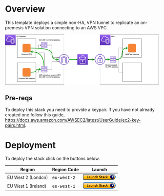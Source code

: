 # Overview
This template deploys a simple non-HA, VPN tunnel to replicate an on-premesis VPN solution connecting to an AWS VPC.

<p align="center">
  <img width="900" src="https://github.com/charliejllewellyn/aws-service-demos/blob/master/vpn/images/Static_VPN.png">
</p>

## Pre-reqs

To deploy this stack you need to provide a keypair. If you have not already created one follow this guide, 
https://docs.aws.amazon.com/AWSEC2/latest/UserGuide/ec2-key-pairs.html.
# Deployment

To deploy the stack click on the buttons below.

Region| Region Code | Launch
        ------|------|-------
        EU West 2 (London)| <span style="font-family:'Courier';">eu-west-2</span> | [![Launch Step 0A in eu-west-2](images/cfn-launch-stack.png)](https://console.aws.amazon.com/cloudformation/home?region=eu-west-2#/stacks/new?stackName=podcast-transcribe-index&templateURL=https://cjl-cloudformation-stack-templates-eu-west-2.s3.eu-west-1.amazonaws.com/vpn/vpn-static.template)
        EU West 1 (Ireland)| <span style="font-family:'Courier';">eu-west-1</span> | [![Launch Step 0A in eu-west-1](images/cfn-launch-stack.png)](https://console.aws.amazon.com/cloudformation/home?region=eu-west-2#/stacks/new?stackName=podcast-transcribe-index&templateURL=https://cjl-cloudformation-stack-templates-eu-west-2.s3.eu-west-2.amazonaws.com/vpn/vpn-static.template)

